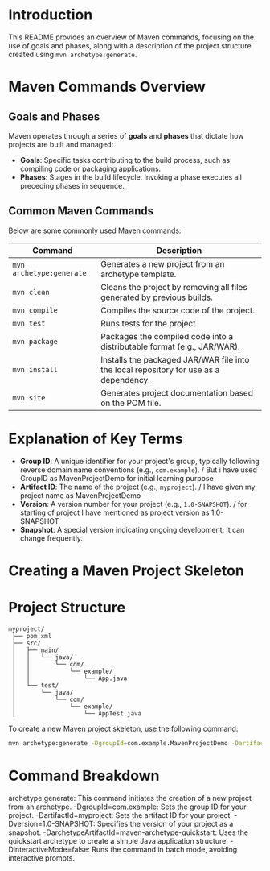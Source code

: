 # Introduction  
This README provides an overview of Maven commands, focusing on the use of goals and phases, along with a description of the project structure created using `mvn archetype:generate`.

# Maven Commands Overview  

## Goals and Phases  
Maven operates through a series of **goals** and **phases** that dictate how projects are built and managed:  
- **Goals**: Specific tasks contributing to the build process, such as compiling code or packaging applications.  
- **Phases**: Stages in the build lifecycle. Invoking a phase executes all preceding phases in sequence.  

## Common Maven Commands  
Below are some commonly used Maven commands:  

| Command                     | Description                                                                         |  
|-----------------------------|-------------------------------------------------------------------------------------|  
| `mvn archetype:generate`    | Generates a new project from an archetype template.                                 |  
| `mvn clean`                 | Cleans the project by removing all files generated by previous builds.              |  
| `mvn compile`               | Compiles the source code of the project.                                           |  
| `mvn test`                  | Runs tests for the project.                                                        |  
| `mvn package`               | Packages the compiled code into a distributable format (e.g., JAR/WAR).            |  
| `mvn install`               | Installs the packaged JAR/WAR file into the local repository for use as a dependency. |  
| `mvn site`                  | Generates project documentation based on the POM file.                             |  

# Explanation of Key Terms  
- **Group ID**: A unique identifier for your project's group, typically following reverse domain name conventions (e.g., `com.example`).  / But i have used GroupID as MavenProjectDemo for initial learning purpose
- **Artifact ID**: The name of the project (e.g., `myproject`).  / I have given my project name as MavenProjectDemo
- **Version**: A version number for your project (e.g., `1.0-SNAPSHOT`).  / for starting of project I have mentioned as project version as 1.0-SNAPSHOT
- **Snapshot**: A special version indicating ongoing development; it can change frequently.  

# Creating a Maven Project Skeleton  

# Project Structure
```
myproject/
 ├── pom.xml
 ├── src/
 │   ├── main/
 │   │   └── java/
 │   │       └── com/
 │   │           └── example/
 │   │               └── App.java
 │   └── test/
 │       └── java/
 │           └── com/
 │               └── example/
 │                   └── AppTest.java
```

To create a new Maven project skeleton, use the following command:  

```bash  
mvn archetype:generate -DgroupId=com.example.MavenProjectDemo -DartifactId=MavenProjectDemo -Dversion=1.0-SNAPSHOT -DarchetypeArtifactId=maven-archetype-quickstart -DinteractiveMode=false
```

# Command Breakdown
archetype:generate: This command initiates the creation of a new project from an archetype.
-DgroupId=com.example: Sets the group ID for your project.
-DartifactId=myproject: Sets the artifact ID for your project.
-Dversion=1.0-SNAPSHOT: Specifies the version of your project as a snapshot.
-DarchetypeArtifactId=maven-archetype-quickstart: Uses the quickstart archetype to create a simple Java application structure.
-DinteractiveMode=false: Runs the command in batch mode, avoiding interactive prompts.
